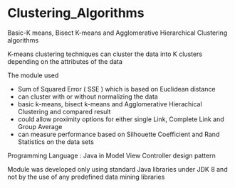 # Clustering_Algorithms
Basic-K means, Bisect K-means and Agglomerative Hierarchical Clustering algorithms

K-means clustering techniques can cluster the data into K clusters depending on the attributes of the data

The module used
- Sum of Squared Error ( SSE ) which is based on Euclidean distance
- can cluster with or without normalizing the data
- basic k-means, bisect k-means and Agglomerative Hierachical Clustering and compared result
- could allow proximity options for either single Link, Complete Link and Group Average
- can measure performance based on Silhouette Coefficient and Rand Statistics on the data sets

Programming Language : Java in Model View Controller design pattern

Module was developed only using standard Java libraries under JDK 8 and not by the use of any predefined data mining libraries
